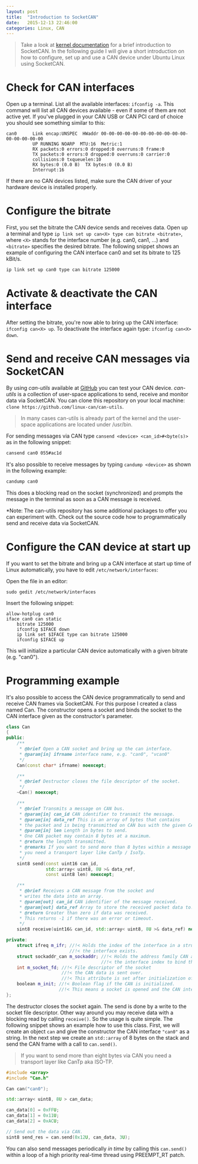 ```yaml
---
layout: post
title:  "Introduction to SocketCAN"
date:   2015-12-13 22:46:00
categories: Linux, CAN
---
```


> Take a look at [kernel documentation](https://www.kernel.org/doc/Documentation/networking/can.txt) for a brief introduction to SocketCAN. In the following guide I will give a short introduction on how to configure, set up and use a CAN device under Ubuntu Linux using SocketCAN.

# Check for CAN interfaces
Open up a terminal. List all the available interfaces: `ifconfig -a`. This command will list all CAN devices available - even if some of them are not active yet. If you've plugged in your CAN USB or CAN PCI card of choice you should see something similar to this:

```
can0      Link encap:UNSPEC  HWaddr 00-00-00-00-00-00-00-00-00-00-00-00-00-00-00-00  
          UP RUNNING NOARP  MTU:16  Metric:1
          RX packets:0 errors:0 dropped:0 overruns:0 frame:0
          TX packets:0 errors:0 dropped:0 overruns:0 carrier:0
          collisions:0 txqueuelen:10 
          RX bytes:0 (0.0 B)  TX bytes:0 (0.0 B)
          Interrupt:16 
```

If there are no CAN devices listed, make sure the CAN driver of your hardware device is installed properly.

# Configure the bitrate
First, you set the bitrate the CAN device sends and receives data. Open up a terminal and type `ip link set up can<X> type can bitrate <bitrate>`, where `<X>` stands for the interface number (e.g. can0, can1, ...) and `<bitrate>` specifies the desired bitrate. The following snippet shows an example of configuring the CAN interface can0 and set its bitrate to 125 kBit/s.

```bash
ip link set up can0 type can bitrate 125000
```

# Activate & deactivate the CAN interface
After setting the bitrate, you're now able to bring up the CAN interface: `ifconfig can<X> up`. To deactivate the interface again type: `ifconfig can<X> down`.

# Send and receive CAN messages via SocketCAN
By using *can-utils* available at [GitHub](https://github.com/linux-can/can-utils) you can test your CAN device. *can-utils* is a collection of user-space applications to send, receive and monitor data via SocketCAN. You can clone this repository on your local machine: `clone https://github.com/linux-can/can-utils`.

> In many cases can-utils is already part of the kernel and the user-space applications are located under /usr/bin.

For sending messages via CAN type `cansend <device> <can_id>#<byte(s)>` as in the following snippet:

```bash
cansend can0 055#ac1d
```

It's also possible to receive messages by typing `candump <device>` as shown in the following example:

```bash
candump can0
```

This does a blocking read on the socket (synchronized) and prompts the message in the terminal as soon as a CAN message is received.

*Note: The can-utils repository has some additional packages to offer you can experiment with. Check out the source code how to programmatically send and receive data via SocketCAN.

# Configure the CAN device at start up
If you want to set the bitrate and bring up a CAN interface at start up time of Linux automatically, you have to edit `/etc/network/interfaces`:

Open the file in an editor:
```shell
sudo gedit /etc/network/interfaces
```

Insert the following snippet:
```
allow-hotplug can0
iface can0 can static
    bitrate 125000
    ifconfig $IFACE down
    ip link set $IFACE type can bitrate 125000
    ifconfig $IFACE up
```

This will initialize a particular CAN device automatically with a given bitrate (e.g. "can0").

# Programming example
It's also possible to access the CAN device programmatically to send and receive CAN frames via SocketCAN. For this purpose I created a class named Can. The constructor opens a socket and binds the socket to the CAN interface given as the constructor's parameter.

```c++
class Can
{
public:
    /**
     * @brief Open a CAN socket and bring up the can interface.
     * @param[in] ifrname interface name, e.g. "can0", "vcan0"
     */
    Can(const char* ifrname) noexcept;

    /**
     * @brief Destructor closes the file descriptor of the socket.
     */
    ~Can() noexcept;

    /**
     * @brief Transmits a message on CAN bus.
     * @param[in] can_id CAN identifier to transmit the message.
     * @param[in] data_ref This is an array of bytes that contains
     * the packet and is being transmitted on CAN bus with the given CAN ID.
     * @param[in] len Length in bytes to send.
     * One CAN packet may contain 8 bytes at a maximum.
     * @return the length transmitted.
     * @remarks If you want to send more than 8 bytes within a message
     * you need a transport layer like CanTp / IsoTp.
     */
    sint8 send(const uint16 can_id,
               std::array< uint8, 8U >& data_ref,
               const uint8 len) noexcept;

    /**
     * @brief Receives a CAN message from the socket and
     * writes the data into an array.
     * @param[out] can_id CAN identifier of the message received.
     * @param[out] data_ref Array to store the received packet data to.
     * @return Greater than zero if data was received.
     * This returns -1 if there was an error or timeout.
     */
    sint8 receive(uint16& can_id, std::array< uint8, 8U >& data_ref) noexcept;

private:
    struct ifreq m_ifr; //!< Holds the index of the interface in a struct if
                        //!< the interface exists.
    struct sockaddr_can m_sockaddr; //!< Holds the address family CAN and
                                    //!< the interface index to bind the socket on.
    int m_socket_fd; //!< File descriptor of the socket
                     //!< the CAN data is sent over.
                     //!< This attribute is set after initialization of the object.
    boolean m_init; //!< Boolean flag if the CAN is initialized.
                    //!< This means a socket is opened and the CAN interface exists.
};
```

The destructor closes the socket again. The send is done by a write to the socket file descriptor. Other way around you may receive data with a blocking read by calling `receive()`. So the usage is quite simple. The following snippet shows an example how to use this class. First, we will create an object `can` and give the constructor the CAN interface `"can0"` as a string. In the next step we create an `std::array` of 8 bytes on the stack and send the CAN frame with a call to `can.send()`.

> If you want to send more than eight bytes via CAN you need a transport layer like CanTp aka ISO-TP.


```c++
#include <array>
#include "Can.h"

Can can("can0");

std::array< uint8, 8U > can_data;

can_data[0] = 0xFFU;
can_data[1] = 0x11U;
can_data[2] = 0xACU;

// Send out the data via CAN.
sint8 send_res = can.send(0x12U, can_data, 3U);
```

You can also send messages periodically *in time* by calling this `can.send()` within a loop of a high priority real-time thread using PREEMPT_RT patch.
